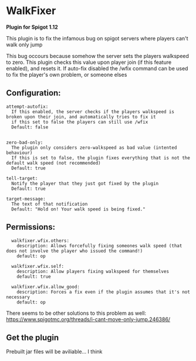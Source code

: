 # WalkFixer
**Plugin for Spigot 1.12**

This plugin is to fix the infamous bug on spigot servers where players can't walk only jump

This bug occours because somehow the server sets the players walkspeed to zero.
This plugin checks this value upon player join (if this feature enabled), and resets it.
If auto-fix disabled the /wfix command can be used to fix the player's own problem, or someone elses


## Configuration:
```
attempt-autofix:
  If this enabled, the server checks if the players walkspeed is broken upon their join, and automatically tries to fix it
  if this set to false the players can still use /wfix
  Default: false


zero-bad-only: 
  The plugin only considers zero-walkspeed as bad value (intented behaviour) 
  If this is set to false, the plugin fixes everything that is not the default walk speed (not recommended)
  Default: true

tell-target: 
  Notify the player that they just got fixed by the plugin
  Default: true

target-message: 
  The text of that notification
  Default: "Hold on! Your walk speed is being fixed."
```

## Permissions:
```
  walkfixer.wfix.others:
    description: Allows forcefully fixing someones walk speed (that does not involve the player who issued the command!)
    default: op
    
  walkfixer.wfix.self:
    description: Allow players fixing walkspeed for themselves
    default: true
    
  walkfixer.wfix.allow_good:
    description: Forces a fix even if the plugin assumes that it's not necessary
    default: op
 ```
 
 There seems to be other solutions to this problem as well:  
 https://www.spigotmc.org/threads/i-cant-move-only-jump.246386/
 
## Get the plugin
Prebuilt jar files will be aviliable... I think
